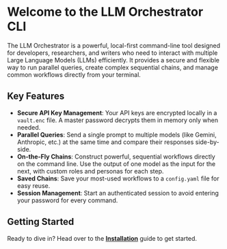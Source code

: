# Welcome to the LLM Orchestrator CLI

The LLM Orchestrator is a powerful, local-first command-line tool designed for developers, researchers, and writers who need to interact with multiple Large Language Models (LLMs) efficiently. It provides a secure and flexible way to run parallel queries, create complex sequential chains, and manage common workflows directly from your terminal.

## Key Features

- **Secure API Key Management**: Your API keys are encrypted locally in a `vault.enc` file. A master password decrypts them in memory only when needed.
- **Parallel Queries**: Send a single prompt to multiple models (like Gemini, Anthropic, etc.) at the same time and compare their responses side-by-side.
- **On-the-Fly Chains**: Construct powerful, sequential workflows directly on the command line. Use the output of one model as the input for the next, with custom roles and personas for each step.
- **Saved Chains**: Save your most-used workflows to a `config.yaml` file for easy reuse.
- **Session Management**: Start an authenticated session to avoid entering your password for every command.

## Getting Started

Ready to dive in? Head over to the [**Installation**](usage/installation.md) guide to get started.
